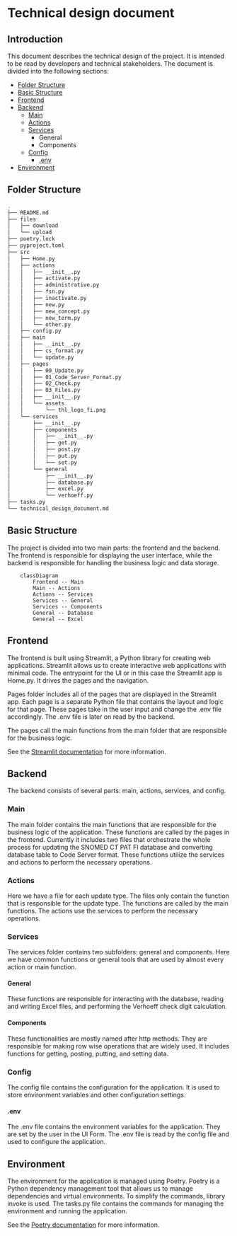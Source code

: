 # Technical design document


## Introduction
This document describes the technical design of the project. It is intended to be read by developers and technical stakeholders. The document is divided into the following sections:

- [Folder Structure](#folder-structure)
- [Basic Structure](#basic-structure)
- [Frontend](#frontend)
- [Backend](#backend)
    - [Main](#main)
    - [Actions](#actions)
    - [Services](#services)
        - General
        - Components
    - [Config](#config)
        - [.env](#env)
- [Environment](#environment)

## Folder Structure
```bash
.
├── README.md
├── files
│   ├── download
│   └── upload
├── poetry.lock
├── pyproject.toml
├── src
│   ├── Home.py
│   ├── actions
│   │   ├── __init__.py
│   │   ├── activate.py
│   │   ├── administrative.py
│   │   ├── fsn.py
│   │   ├── inactivate.py
│   │   ├── new.py
│   │   ├── new_concept.py
│   │   ├── new_term.py
│   │   └── other.py
│   ├── config.py
│   ├── main
│   │   ├── __init__.py
│   │   ├── cs_format.py
│   │   └── update.py
│   ├── pages
│   │   ├── 00_Update.py
│   │   ├── 01_Code_Server_Format.py
│   │   ├── 02_Check.py
│   │   ├── 03_Files.py
│   │   ├── __init__.py
│   │   └── assets
│   │       └── thl_logo_fi.png
│   └── services
│       ├── __init__.py
│       ├── components
│       │   ├── __init__.py
│       │   ├── get.py
│       │   ├── post.py
│       │   ├── put.py
│       │   └── set.py
│       └── general
│           ├── __init__.py
│           ├── database.py
│           ├── excel.py
│           └── verhoeff.py
├── tasks.py
└── technical_design_document.md
```

## Basic Structure
The project is divided into two main parts: the frontend and the backend. The frontend is responsible for displaying the user interface, while the backend is responsible for handling the business logic and data storage.

```mermaid
    classDiagram
        Frontend -- Main
        Main -- Actions
        Actions -- Services
        Services -- General
        Services -- Components
        General -- Database
        General -- Excel
```

## Frontend
The frontend is built using Streamlit, a Python library for creating web applications. Streamlit allows us to create interactive web applications with minimal code.
The entrypoint for the UI or in this case the Streamlit app is Home.py. It drives the pages and the navigation.

Pages folder includes all of the pages that are displayed in the Streamlit app. Each page is a separate Python file that contains the layout and logic for that page.
These pages take in the user input and change the .env file accordingly. The .env file is later on read by the backend.

The pages call the main functions from the main folder that are responsible for the business logic.

See the [Streamlit documentation](https://docs.streamlit.io/library) for more information.

## Backend

The backend consists of several parts: main, actions, services, and config.

### Main
The main folder contains the main functions that are responsible for the business logic of the application. These functions are called by the pages in the frontend.
Currently it includes two files that orchestrate the whole process for updating the SNOMED CT PAT FI database and converting database table to Code Server format.
These functions utilize the services and actions to perform the necessary operations.

### Actions
Here we have a file for each update type. The files only contain the function that is responsible for the update type. The functions are called by the main functions.
The actions use the services to perform the necessary operations.

### Services
The services folder contains two subfolders: general and components.
Here we have common functions or general tools that are used by almost every action or main function.

#### General
These functions are responsible for interacting with the database, reading and writing Excel files, and performing the Verhoeff check digit calculation.

#### Components
These functionalities are mostly named after http methods. They are responsible for making row wise operations that are widely used. It includes functions for getting, posting, putting, and setting data.

### Config
The config file contains the configuration for the application. It is used to store environment variables and other configuration settings.

#### .env
The .env file contains the environment variables for the application. They are set by the user in the UI Form. The .env file is read by the config file and used to configure the application.

## Environment
The environment for the application is managed using Poetry. Poetry is a Python dependency management tool that allows us to manage dependencies and virtual environments.
To simplify the commands, library invoke is used. The tasks.py file contains the commands for managing the environment and running the application.

See the [Poetry documentation](https://python-poetry.org/docs/) for more information.
    